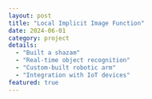 ```yaml
---
layout: post
title: "Local Implicit Image Function"
date: 2024-06-01
category: project
details:
  - "Built a shazam"
  - "Real-time object recognition"
  - "Custom-built robotic arm"
  - "Integration with IoT devices"
featured: true
---
```

